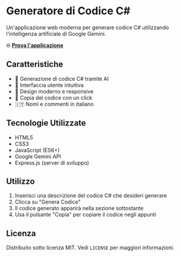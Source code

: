 # Generatore di Codice C#

Un'applicazione web moderna per generare codice C# utilizzando l'intelligenza artificiale di Google Gemini.

🌐 **[Prova l'applicazione](https://ytvfiuze.github.io/generatore-codice-csharp/)**

## Caratteristiche

- 🤖 Generazione di codice C# tramite AI
- 📝 Interfaccia utente intuitiva
- 🎨 Design moderno e responsive
- 🔄 Copia del codice con un click
- 🇮🇹 Nomi e commenti in italiano

## Tecnologie Utilizzate

- HTML5
- CSS3
- JavaScript (ES6+)
- Google Gemini API
- Express.js (server di sviluppo)

## Utilizzo

1. Inserisci una descrizione del codice C# che desideri generare
2. Clicca su "Genera Codice"
3. Il codice generato apparirà nella sezione sottostante
4. Usa il pulsante "Copia" per copiare il codice negli appunti

## Licenza

Distribuito sotto licenza MIT. Vedi `LICENSE` per maggiori informazioni.

